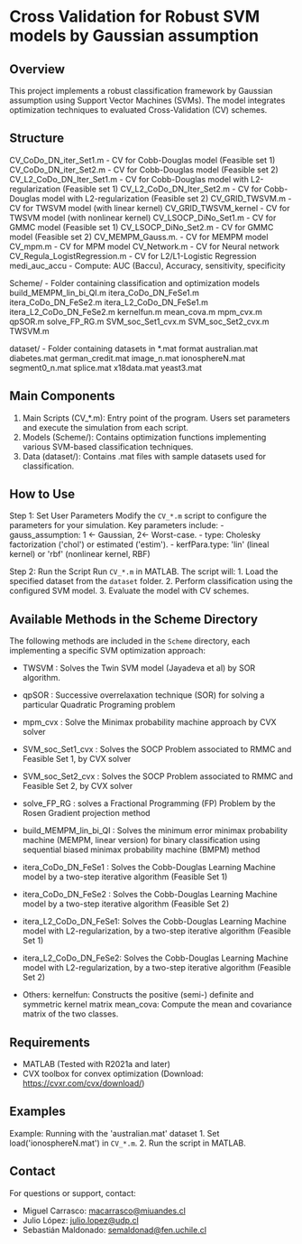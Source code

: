 Cross Validation for Robust SVM models by Gaussian assumption  
==============================================================

Overview
--------
This project implements a robust classification framework by Gaussian assumption
using Support Vector Machines (SVMs). The model integrates optimization techniques 
to evaluated Cross-Validation (CV) schemes.

Structure
---------
CV_CoDo_DN_iter_Set1.m		- CV for Cobb-Douglas model (Feasible set 1) 
CV_CoDo_DN_iter_Set2.m 		- CV for Cobb-Douglas model (Feasible set 2) 
CV_L2_CoDo_DN_Iter_Set1.m	- CV for Cobb-Douglas model with L2-regularization (Feasible set 1) 
CV_L2_CoDo_DN_Iter_Set2.m	- CV for Cobb-Douglas model with L2-regularization (Feasible set 2) 
CV_GRID_TWSVM.m          	- CV for TWSVM model (with linear kernel)
CV_GRID_TWSVM_kernel		- CV for TWSVM model (with nonlinear kernel)
CV_LSOCP_DiNo_Set1.m     	- CV for GMMC model (Feasible set 1) 
CV_LSOCP_DiNo_Set2.m     	- CV for GMMC model (Feasible set 2) 
CV_MEMPM_Gauss.m.        	- CV for MEMPM model
CV_mpm.m                 	- CV for MPM model 
CV_Network.m             	- CV for Neural network
CV_Regula_LogistRegression.m  	- CV for L2/L1-Logistic Regression
medi_auc_accu			- Compute: AUC (Baccu), Accuracy, sensitivity, specificity 
                
Scheme/               - Folder containing classification and optimization models
	build_MEMPM_lin_bi_QI.m
	itera_CoDo_DN_FeSe1.m
	itera_CoDo_DN_FeSe2.m
	itera_L2_CoDo_DN_FeSe1.m
	itera_L2_CoDo_DN_FeSe2.m
	kernelfun.m
	mean_cova.m
	mpm_cvx.m
	qpSOR.m
	solve_FP_RG.m
	SVM_soc_Set1_cvx.m
	SVM_soc_Set2_cvx.m
	TWSVM.m

dataset/                 - Folder containing datasets in *.mat format
    australian.mat
    diabetes.mat
    german_credit.mat
    image_n.mat
    ionosphereN.mat
    segment0_n.mat
    splice.mat
    x18data.mat
    yeast3.mat

Main Components
---------------
1. Main Scripts (CV_*.m): 
   Entry point of the program. Users set parameters and execute the simulation from each script.
2. Models (Scheme/): 
   Contains optimization functions implementing various SVM-based classification techniques.
3. Data (dataset/): 
   Contains .mat files with sample datasets used for classification.


How to Use
----------
Step 1: Set User Parameters
    Modify the `CV_*.m` script to configure the parameters for your simulation. Key parameters include:
    - gauss_assumption: 1 <- Gaussian, 2<- Worst-case.
    - type: Cholesky factorization ('chol') or estimated ('estim').
    - kerfPara.type:  'lin' (lineal kernel) or 'rbf' (nonlinear kernel, RBF)  

Step 2: Run the Script
    Run `CV_*.m` in MATLAB. The script will:
    1. Load the specified dataset from the `dataset` folder.
    2. Perform classification using the configured SVM model.
    3. Evaluate the model with  CV schemes.



Available Methods in the Scheme Directory
------------------------------------------

The following methods are included in the `Scheme` directory, each implementing a specific SVM optimization approach:

- TWSVM			: Solves the Twin SVM model (Jayadeva et al) by SOR algorithm. 
- qpSOR			: Successive overrelaxation technique (SOR) for solving a particular 
			  Quadratic Programing problem
- mpm_cvx		: Solve the Minimax probability machine approach by CVX solver
- SVM_soc_Set1_cvx	: Solves the SOCP Problem associated to RMMC and Feasible Set 1, by CVX solver
- SVM_soc_Set2_cvx	: Solves the SOCP Problem associated to RMMC and Feasible Set 2, by CVX solver 
- solve_FP_RG		: solves a Fractional Programming (FP) Problem by the Rosen Gradient projection method
- build_MEMPM_lin_bi_QI	: Solves the minimum error minimax probability machine (MEMPM, linear version) for binary 
			  classification using sequential biased minimax probability machine (BMPM) method
- itera_CoDo_DN_FeSe1	: Solves the Cobb-Douglas Learning Machine model by a two-step iterative 
 		          algorithm (Feasible Set 1)
- itera_CoDo_DN_FeSe2	: Solves the Cobb-Douglas Learning Machine model by a two-step iterative 
 		          algorithm (Feasible Set 2)
- itera_L2_CoDo_DN_FeSe1: Solves the Cobb-Douglas Learning Machine model with L2-regularization, 
		          by a two-step iterative algorithm (Feasible Set 1) 	
- itera_L2_CoDo_DN_FeSe2: Solves the Cobb-Douglas Learning Machine model with L2-regularization, 
		          by a two-step iterative algorithm (Feasible Set 2)

- Others:
	kernelfun: Constructs the positive (semi-) definite and symmetric kernel matrix
	mean_cova: Compute the mean and covariance matrix of the two classes.
	

Requirements
------------
- MATLAB (Tested with R2021a and later)
- CVX toolbox for convex optimization (Download: https://cvxr.com/cvx/download/)

Examples
--------
Example: Running with the 'australian.mat' dataset
    1. Set load('ionosphereN.mat') in `CV_*.m`.
    2. Run the script in MATLAB.


Contact
-------
For questions or support, contact:
- Miguel Carrasco: macarrasco@miuandes.cl
- Julio López: julio.lopez@udp.cl
- Sebastián Maldonado: semaldonad@fen.uchile.cl
